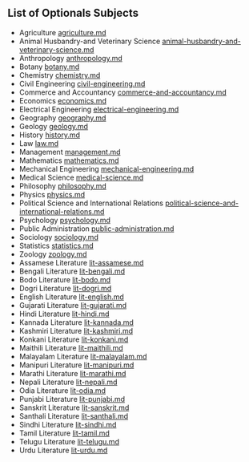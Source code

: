 

## List of Optionals Subjects

* Agriculture [agriculture.md](agriculture.md)
* Animal Husbandry-and Veterinary Science [animal-husbandry-and-veterinary-science.md](animal-husbandry-and-veterinary-science.md)
* Anthropology [anthropology.md](anthropology.md)
* Botany [botany.md](botany.md)
* Chemistry [chemistry.md](chemistry.md)
* Civil Engineering [civil-engineering.md](civil-engineering.md)
* Commerce and Accountancy [commerce-and-accountancy.md](commerce-and-accountancy.md)
* Economics [economics.md](economics.md)
* Electrical Engineering [electrical-engineering.md](electrical-engineering.md)
* Geography [geography.md](geography.md)
* Geology [geology.md](geology.md)
* History [history.md](history.md)
* Law [law.md](law.md)
* Management [management.md](management.md)
* Mathematics [mathematics.md](mathematics.md)
* Mechanical Engineering [mechanical-engineering.md](mechanical-engineering.md)
* Medical Science [medical-science.md](medical-science.md)
* Philosophy [philosophy.md](philosophy.md)
* Physics [physics.md](physics.md)
* Political Science and International Relations [political-science-and-international-relations.md](political-science-and-international-relations.md)
* Psychology [psychology.md](psychology.md)
* Public Administration [public-administration.md](public-administration.md)
* Sociology [sociology.md](sociology.md)
* Statistics [statistics.md](statistics.md)
* Zoology [zoology.md](zoology.md)
* Assamese Literature [lit-assamese.md](lit-assamese.md)
* Bengali Literature [lit-bengali.md](lit-bengali.md)
* Bodo Literature [lit-bodo.md](lit-bodo.md)
* Dogri Literature [lit-dogri.md](lit-dogri.md)
* English Literature [lit-english.md](lit-english.md)
* Gujarati Literature [lit-gujarati.md](lit-gujarati.md)
* Hindi Literature [lit-hindi.md](lit-hindi.md)
* Kannada Literature [lit-kannada.md](lit-kannada.md)
* Kashmiri Literature [lit-kashmiri.md](lit-kashmiri.md)
* Konkani Literature [lit-konkani.md](lit-konkani.md)
* Maithili Literature [lit-maithili.md](lit-maithili.md)
* Malayalam Literature [lit-malayalam.md](lit-malayalam.md)
* Manipuri Literature [lit-manipuri.md](lit-manipuri.md)
* Marathi Literature [lit-marathi.md](lit-marathi.md)
* Nepali Literature [lit-nepali.md](lit-nepali.md)
* Odia Literature [lit-odia.md](lit-odia.md)
* Punjabi Literature [lit-punjabi.md](lit-punjabi.md)
* Sanskrit Literature [lit-sanskrit.md](lit-sanskrit.md)
* Santhali Literature [lit-santhali.md](lit-santhali.md)
* Sindhi Literature [lit-sindhi.md](lit-sindhi.md)
* Tamil Literature [lit-tamil.md](lit-tamil.md)
* Telugu Literature [lit-telugu.md](lit-telugu.md)
* Urdu Literature [lit-urdu.md](lit-urdu.md)


